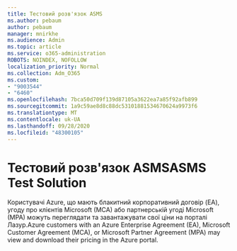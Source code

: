 ```yaml
---
title: Тестовий розв'язок ASMS
ms.author: pebaum
author: pebaum
manager: mnirkhe
ms.audience: Admin
ms.topic: article
ms.service: o365-administration
ROBOTS: NOINDEX, NOFOLLOW
localization_priority: Normal
ms.collection: Adm_O365
ms.custom:
- "9003544"
- "6460"
ms.openlocfilehash: 7bca50d709f139d87105a3622ea7a85f92afb899
ms.sourcegitcommit: 1a9c59ae8d8c88dc53101881534670624a9973f6
ms.translationtype: MT
ms.contentlocale: uk-UA
ms.lasthandoff: 09/28/2020
ms.locfileid: "48300105"
---
```

# <a name="asms-test-solution"></a><span data-ttu-id="50d85-102">Тестовий розв'язок ASMS</span><span class="sxs-lookup"><span data-stu-id="50d85-102">ASMS Test Solution</span></span>

<span data-ttu-id="50d85-103">Користувачі Azure, що мають блакитний корпоративний договір (EA), угоду про клієнтів Microsoft (MCA) або партнерській угоді Microsoft (MPA) можуть переглядати та завантажувати свої ціни на порталі Лазур.</span><span class="sxs-lookup"><span data-stu-id="50d85-103">Azure customers with an Azure Enterprise Agreement (EA), Microsoft Customer Agreement (MCA), or Microsoft Partner Agreement (MPA) may view and download their pricing in the Azure portal.</span></span>
